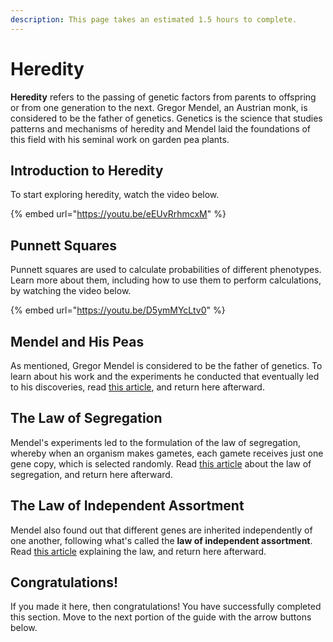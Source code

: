 ```yaml
---
description: This page takes an estimated 1.5 hours to complete.
---
```


# Heredity

**Heredity** refers to the passing of genetic factors from parents to offspring or from one generation to the next. Gregor Mendel, an Austrian monk, is considered to be the father of genetics. Genetics is the science that studies patterns and mechanisms of heredity and Mendel laid the foundations of this field with his seminal work on garden pea plants.

## Introduction to Heredity

To start exploring heredity, watch the video below.

{% embed url="https://youtu.be/eEUvRrhmcxM" %}

## Punnett Squares

Punnett squares are used to calculate probabilities of different phenotypes. Learn more about them, including how to use them to perform calculations, by watching the video below.

{% embed url="https://youtu.be/D5ymMYcLtv0" %}

## Mendel and His Peas

As mentioned, Gregor Mendel is considered to be the father of genetics. To learn about his work and the experiments he conducted that eventually led to his discoveries, read [this article](https://www.khanacademy.org/science/biology/classical-genetics/mendelian--genetics/a/mendel-and-his-peas), and return here afterward.

## The Law of Segregation

Mendel's experiments led to the formulation of the law of segregation, whereby when an organism makes gametes, each gamete receives just one gene copy, which is selected randomly. Read [this article](https://www.khanacademy.org/science/biology/classical-genetics/mendelian--genetics/a/the-law-of-segregation) about the law of segregation, and return here afterward.

## The Law of Independent Assortment

Mendel also found out that different genes are inherited independently of one another, following what's called the **law of independent assortment**. Read [this article](https://www.khanacademy.org/science/biology/classical-genetics/mendelian--genetics/a/the-law-of-independent-assortment) explaining the law, and return here afterward.

## Congratulations!

If you made it here, then congratulations! You have successfully completed this section. Move to the next portion of the guide with the arrow buttons below.

